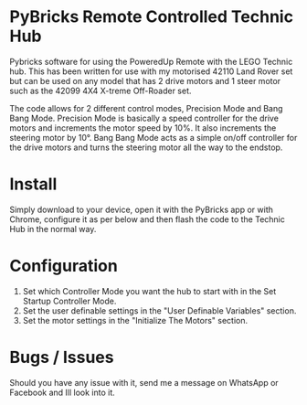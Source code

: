 # PyBricks Remote Controlled Technic Hub
Pybricks software for using the PoweredUp Remote with the LEGO Technic hub. This has been written for use with my motorised 42110 Land Rover set but can be used on any model that has 2 drive motors and 1 steer motor such as the 42099 4X4 X-treme Off-Roader set.

The code allows for 2 different control modes, Precision Mode and Bang Bang Mode.
Precision Mode is basically a speed controller for the drive motors and increments the motor speed by 10%. It also increments the steering motor by 10°.
Bang Bang Mode acts as a simple on/off controller for the drive motors and turns the steering motor all the way to the endstop.

# Install
Simply download to your device, open it with the PyBricks app or with Chrome, configure it as per below and then flash the code to the Technic Hub in the normal way.

# Configuration
1. Set which Controller Mode you want the hub to start with in the Set Startup Controller Mode.
2. Set the user definable settings in the "User Definable Variables" section.
3. Set the motor settings in the "Initialize The Motors" section.


# Bugs / Issues
Should you have any issue with it, send me a message on WhatsApp or Facebook and Ill look into it.

